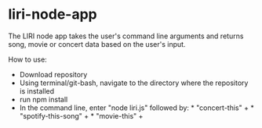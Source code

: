 # liri-node-app

The LIRI node app takes the user's command line arguments and returns song, movie or concert data based on the user's input. 

How to use:
* Download repository
* Using terminal/git-bash, navigate to the directory where the repository is installed
* run npm install
* In the command line, enter "node liri.js" followed by:
                * "concert-this" + <artist name>
                * "spotify-this-song" + <song name>
                * "movie-this" + <movie title>